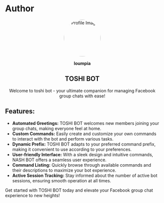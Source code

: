 # Author

<div align="center">
  <img src="https://i.imgur.com/76x4FQj.jpeg" alt="Profile Image" width="120" height="120" style="border-radius: 50%;">
</div>
<div align="center">
  <p><strong>loumpia</strong></p>
</div>

<div align="center">
  <h2><strong>TOSHI BOT</strong></h2>
</div>

<div align="center">
  <p>Welcome to toshi bot - your ultimate companion for managing Facebook group chats with ease!</p>
</div>

## Features:

- **Automated Greetings:** TOSHI BOT welcomes new members joining your group chats, making everyone feel at home.
- **Custom Commands:** Easily create and customize your own commands to interact with the bot and perform various tasks.
- **Dynamic Prefix:** TOSHI BOT adapts to your preferred command prefix, making it convenient to use according to your preferences.
- **User-friendly Interface:** With a sleek design and intuitive commands, NASH BOT offers a seamless user experience.
- **Command Listing:** Quickly browse through available commands and their descriptions to maximize your bot experience.
- **Active Session Tracking:** Stay informed about the number of active bot sessions, ensuring smooth operation at all times.

Get started with TOSHI BOT today and elevate your Facebook group chat experience to new heights!
